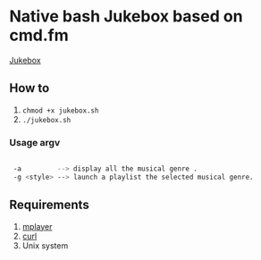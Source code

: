 # Native bash Jukebox based on cmd.fm

[Jukebox](img.png)

## How to 

1. `chmod +x jukebox.sh`
2. `./jukebox.sh`


### Usage argv
```bash

 -a         --> display all the musical genre .
 -g <style> --> launch a playlist the selected musical genre.

```


## Requirements

1. [mplayer](http://doc.ubuntu-fr.org/mplayer)
2. [curl](http://curl.haxx.se/)
3. Unix system
